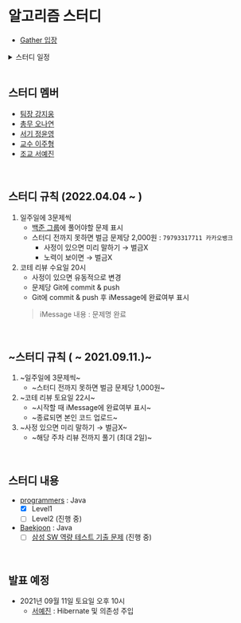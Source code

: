 # 알고리즘 스터디
- [Gather 입장](https://app.gather.town/app/eJpFuAmrssti9KgG/kim)

<details>
<summary>스터디 일정</summary>
<div markdown="1">

1. [2022년 04월 13일 수요일 21시](https://www.acmicpc.net/group/practice/view/14425/1) : [구슬 탈출2](https://www.acmicpc.net/problem/13460), [2048(Easy)](https://www.acmicpc.net/problem/12100), [뱀](https://www.acmicpc.net/problem/3190)

2. [2022년 04월 20일 수요일 20시](https://www.acmicpc.net/group/practice/view/14425/2) : [시험 감독](https://www.acmicpc.net/problem/13458), [주사위 굴리기](https://www.acmicpc.net/problem/14499), [테트로미노](https://www.acmicpc.net/problem/14500)

</div>
</details>

<br />

## 스터디 멤버
- [팀장 강지웅](https://github.com/JIW00NG)
- [총무 오나연](https://github.com/yeon97)
- [서기 정윤영](https://github.com/Zzeongyx2)
- [교수 이주형](https://github.com/yamiblack)
- [조교 서예진](https://github.com/yejin25)

<br />

## 스터디 규칙 (2022.04.04 ~ )
1. 일주일에 3문제씩
    - [백준 그룹](https://www.acmicpc.net/group/14425)에 풀어야할 문제 표시
    - 스터디 전까지 못하면 벌금 문제당 2,000원 : ```79793317711 카카오뱅크```
        - 사정이 있으면 미리 말하기 → 벌금X
        - 노력이 보이면 → 벌금X  
2. 코테 리뷰 수요일 20시
    - 사정이 있으면 유동적으로 변경
    - 문제당 Git에 commit & push
    - Git에 commit & push 후 iMessage에 완료여부 표시
    > iMessage 내용 : 문제명 완료

<br />

## ~스터디 규칙 ( ~ 2021.09.11.)~
1. ~일주일에 3문제씩~
    - ~스터디 전까지 못하면 벌금 문제당 1,000원~
2. ~코테 리뷰 토요일 22시~
    - ~시작할 때 iMessage에 완료여부 표시~
    - ~종료되면 본인 코드 업로드~
3. ~사정 있으면 미리 말하기 → 벌금X~
    - ~해당 주차 리뷰 전까지 풀기 (최대 2일)~

<br />

## 스터디 내용
- [programmers](https://programmers.co.kr/learn/challenges) : Java 
    - [x] Level1
    - [ ] Level2 (진행 중)
- [Baekjoon](https://www.acmicpc.net/) : Java
    - [ ] [삼성 SW 역량 테스트 기출 문제](https://www.acmicpc.net/workbook/view/1152) (진행 중)

<br />

## 발표 예정
- 2021년 09월 11일 토요일 오후 10시
    - [서예진](https://github.com/yejin25) : Hibernate 및 의존성 주입
